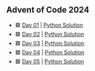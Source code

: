 ## Advent of Code 2024



- 🟩 [Day 01](https://adventofcode.com/2024/day/1) | [Python Solution](https://github.com/imaun/ADOC-2024/blob/master/01/day-01.py)
- 🟩 [Day 02](https://adventofcode.com/2024/day/2) | [Python Solution](https://github.com/imaun/ADOC-2024/blob/master/02/day02.py)
- 🟩 [Day 03](https://adventofcode.com/2024/day/2) | [Python Solution](https://github.com/imaun/ADOC-2024/blob/master/03/day03.py)
- 🟩 [Day 04](https://adventofcode.com/2024/day/4) | [Python Solution](https://github.com/imaun/ADOC-2024/blob/master/04/day04.py)
- 🟩 [Day 05](https://adventofcode.com/2024/day/5) | [Python Solution](https://github.com/imaun/ADOC-2024/blob/master/05/day05.py)
